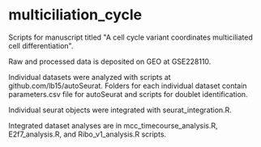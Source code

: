 # multiciliation_cycle

Scripts for manuscript titled "A cell cycle variant coordinates multiciliated cell differentiation".

Raw and processed data is deposited on GEO at GSE228110.

Individual datasets were analyzed with scripts at github.com/lb15/autoSeurat. Folders for each individual dataset contain parameters.csv file for autoSeurat and scripts for doublet identification. 

Individual seurat objects were integrated with seurat_integration.R.

Integrated dataset analyses are in mcc_timecourse_analysis.R, E2f7_analysis.R, and Ribo_v1_analysis.R scripts.
